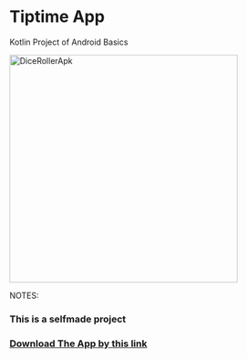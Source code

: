 # Tiptime App
 Kotlin Project of Android Basics 
<p><img align="center" alt="DiceRollerApk" width="400" src="https://images.squarespace-cdn.com/content/v1/55473fe6e4b079a47a7498d1/1616762812551-RMGLBDKSIU2NVRM0KUL6/Waiters-payment-coins.gif?format=1000w"<p/>
  <p>
NOTES:
<h3>This is a selfmade project<h3/>
<a href="https://github.com/Sowham-3098/TipTime-App/raw/main/Tip-time.apk">Download The App by this link</a> <p/>
